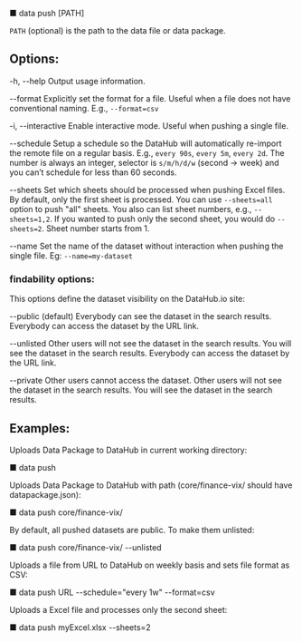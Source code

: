 
  ■ data push [PATH]

  `PATH` (optional) is the path to the data file or data package.

## Options:

  -h, --help               Output usage information.

  --format                 Explicitly set the format for a file. Useful when a file does not have conventional
                           naming. E.g., `--format=csv`

  -i, --interactive        Enable interactive mode. Useful when pushing a single file.

  --schedule               Setup a schedule so the DataHub will automatically re-import the remote file on
                           a regular basis. E.g., `every 90s`, `every 5m`, `every 2d`. The number is always
                           an integer, selector is `s/m/h/d/w` (second -> week) and you can’t schedule for
                           less than 60 seconds.

  --sheets                 Set which sheets should be processed when pushing Excel files. By default, only
                           the first sheet is processed. You can use `--sheets=all` option to push "all" sheets.
                           You also can list sheet numbers, e.g., `--sheets=1,2`. If you wanted to push only
                           the second sheet, you would do `--sheets=2`. Sheet number starts from 1.

  --name                   Set the name of the dataset without interaction when pushing the single file. Eg: `--name=my-dataset`

### findability options:

This options define the dataset visibility on the DataHub.io site:

  --public (default)       Everybody can see the dataset in the search results.
                           Everybody can access the dataset by the URL link.

  --unlisted               Other users will not see the dataset in the search results.
                           You will see the dataset in the search results.
                           Everybody can access the dataset by the URL link.

  --private                Other users cannot access the dataset.
                           Other users will not see the dataset in the search results.
                           You will see the dataset in the search results.

## Examples:

Uploads Data Package to DataHub in current working directory:

  ■ data push

Uploads Data Package to DataHub with path (core/finance-vix/ should have datapackage.json):

  ■ data push core/finance-vix/

By default, all pushed datasets are public. To make them unlisted:

  ■ data push core/finance-vix/ --unlisted

Uploads a file from URL to DataHub on weekly basis and sets file format as CSV:

  ■ data push URL --schedule="every 1w" --format=csv

Uploads a Excel file and processes only the second sheet:

  ■ data push myExcel.xlsx --sheets=2
